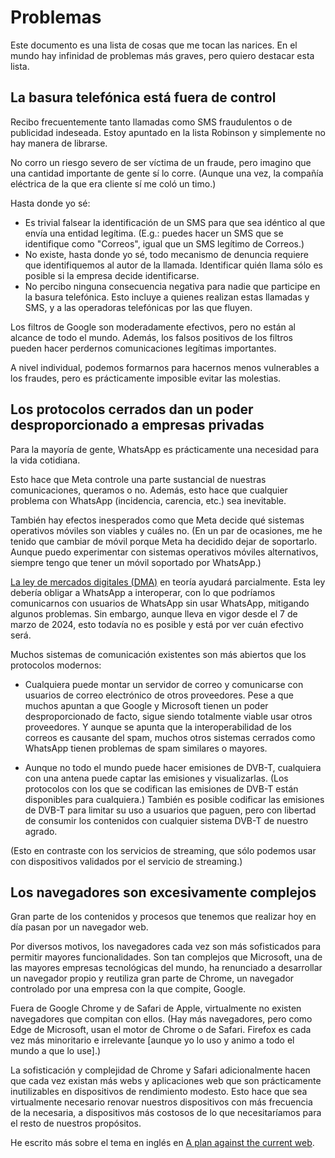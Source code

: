 # Problemas

Este documento es una lista de cosas que me tocan las narices.
En el mundo hay infinidad de problemas más graves, pero quiero destacar esta lista.

## La basura telefónica está fuera de control

Recibo frecuentemente tanto llamadas como SMS fraudulentos o de publicidad indeseada.
Estoy apuntado en la lista Robinson y simplemente no hay manera de librarse.

No corro un riesgo severo de ser víctima de un fraude, pero imagino que una cantidad importante de gente sí lo corre.
(Aunque una vez, la compañía eléctrica de la que era cliente sí me coló un timo.)

Hasta donde yo sé:

* Es trivial falsear la identificación de un SMS para que sea idéntico al que envía una entidad legítima.
  (E.g.: puedes hacer un SMS que se identifique como "Correos", igual que un SMS legítimo de Correos.)
* No existe, hasta donde yo sé, todo mecanismo de denuncia requiere que identifiquemos al autor de la llamada.
  Identificar quién llama sólo es posible si la empresa decide identificarse.
* No percibo ninguna consecuencia negativa para nadie que participe en la basura telefónica.
  Esto incluye a quienes realizan estas llamadas y SMS, y a las operadoras telefónicas por las que fluyen.

Los filtros de Google son moderadamente efectivos, pero no están al alcance de todo el mundo.
Además, los falsos positivos de los filtros pueden hacer perdernos comunicaciones legítimas importantes.

A nivel individual, podemos formarnos para hacernos menos vulnerables a los fraudes, pero es prácticamente imposible evitar las molestias.

## Los protocolos cerrados dan un poder desproporcionado a empresas privadas

Para la mayoría de gente, WhatsApp es prácticamente una necesidad para la vida cotidiana.

Esto hace que Meta controle una parte sustancial de nuestras comunicaciones, queramos o no.
Además, esto hace que cualquier problema con WhatsApp (incidencia, carencia, etc.) sea inevitable.

También hay efectos inesperados como que Meta decide qué sistemas operativos móviles son viables y cuáles no.
(En un par de ocasiones, me he tenido que cambiar de móvil porque Meta ha decidido dejar de soportarlo.
Aunque puedo experimentar con sistemas operativos móviles alternativos, siempre tengo que tener un móvil soportado por WhatsApp.)

[La ley de mercados digitales (DMA)](https://maldita.es/malditatecnologia/20240313/dma-ley-mercados-digitales-usuarios/) en teoría ayudará parcialmente.
Esta ley debería obligar a WhatsApp a interoperar, con lo que podríamos comunicarnos con usuarios de WhatsApp sin usar WhatsApp, mitigando algunos problemas.
Sin embargo, aunque lleva en vigor desde el 7 de marzo de 2024, esto todavía no es posible y está por ver cuán efectivo será.

Muchos sistemas de comunicación existentes son más abiertos que los protocolos modernos:

* Cualquiera puede montar un servidor de correo y comunicarse con usuarios de correo electrónico de otros proveedores.
  Pese a que muchos apuntan a que Google y Microsoft tienen un poder desproporcionado de facto, sigue siendo totalmente viable usar otros proveedores.
  Y aunque se apunta que la interoperabilidad de los correos es causante del spam, muchos otros sistemas cerrados como WhatsApp tienen problemas de spam similares o mayores.

* Aunque no todo el mundo puede hacer emisiones de DVB-T, cualquiera con una antena puede captar las emisiones y visualizarlas.
  (Los protocolos con los que se codifican las emisiones de DVB-T están disponibles para cualquiera.)
  También es posible codificar las emisiones de DVB-T para limitar su uso a usuarios que paguen, pero con libertad de consumir los contenidos con cualquier sistema DVB-T de nuestro agrado.

(Esto en contraste con los servicios de streaming, que sólo podemos usar con dispositivos validados por el servicio de streaming.)

## Los navegadores son excesivamente complejos

Gran parte de los contenidos y procesos que tenemos que realizar hoy en día pasan por un navegador web.

Por diversos motivos, los navegadores cada vez son más sofisticados para permitir mayores funcionalidades.
Son tan complejos que Microsoft, una de las mayores empresas tecnológicas del mundo, ha renunciado a desarrollar un navegador propio y reutiliza gran parte de Chrome, un navegador controlado por una empresa con la que compite, Google.

Fuera de Google Chrome y de Safari de Apple, virtualmente no existen navegadores que compitan con ellos.
(Hay más navegadores, pero como Edge de Microsoft, usan el motor de Chrome o de Safari.
Firefox es cada vez más minoritario e irrelevante [aunque yo lo uso y animo a todo el mundo a que lo use].)

La sofisticación y complejidad de Chrome y Safari adicionalmente hacen que cada vez existan más webs y aplicaciones web que son prácticamente inutilizables en dispositivos de rendimiento modesto.
Esto hace que sea virtualmente necesario renovar nuestros dispositivos con más frecuencia de la necesaria, a dispositivos más costosos de lo que necesitaríamos para el resto de nuestros propósitos.

He escrito más sobre el tema en inglés en [A plan against the current web](../programming/a_plan_against_the_current_web.md).
